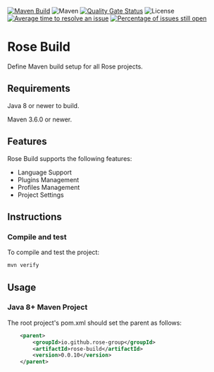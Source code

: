 [![Maven Build](https://github.com/rose-group/rose-build/actions/workflows/build.yml/badge.svg)](https://github.com/rose-group/rose-build/actions/workflows/build.yml)
![Maven](https://img.shields.io/maven-central/v/io.github.rose-group/rose-build.svg)
[![Quality Gate Status](https://sonarcloud.io/api/project_badges/measure?project=io.github.rose-group%3Arose-build&metric=alert_status)](https://sonarcloud.io/summary/new_code?id=io.github.rose-group%3Arose-build)
![License](https://img.shields.io/github/license/rose-group/rose-build.svg)
[![Average time to resolve an issue](http://isitmaintained.com/badge/resolution/rose-group/rose-build.svg)](http://isitmaintained.com/project/rose-group/rose-build "Average time to resolve an issue")
[![Percentage of issues still open](http://isitmaintained.com/badge/open/rose-group/rose-build.svg)](http://isitmaintained.com/project/rose-group/rose-build "Percentage of issues still open")

# Rose Build

Define Maven build setup for all Rose projects.

## Requirements

Java 8 or newer to build.

Maven 3.6.0 or newer.

## Features

Rose Build supports the following features:

- Language Support
- Plugins Management
- Profiles Management
- Project Settings

## Instructions

### Compile and test

To compile and test the project:

```bash
mvn verify
```

## Usage

### Java 8+ Maven Project

The root project's pom.xml should set the parent as follows:

```xml
    <parent>
        <groupId>io.github.rose-group</groupId>
        <artifactId>rose-build</artifactId>
        <version>0.0.10</version>
    </parent>
```

